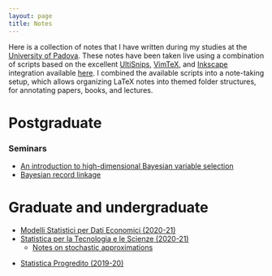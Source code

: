 ```yaml
---
layout: page
title: Notes
---
```


Here is a collection of notes that I have written during my studies at the [University of Padova](https://www.stat.unipd.it/).
These notes have been taken live using a combination of scripts based on the excellent [UltiSnips](https://github.com/SirVer/ultisnips), [VimTeX](https://github.com/lervag/vimtex), and [Inkscape](https://inkscape.org/) integration available [here](https://castel.dev/).
I combined the available scripts into a note-taking setup, which allows organizing LaTeX notes into themed folder structures, for annotating papers, books, and lectures.

# Postgraduate

### Seminars
* [An introduction to high-dimensional Bayesian variable selection](./files/ISBA_2_highDimensionalBayes.pdf)
* [Bayesian record linkage](./files/ISBA_5_bayesianEntityResolution.pdf)

# Graduate and undergraduate
* [Modelli Statistici per Dati Economici (2020-21)](./files/modelli-economici.pdf)
* [Statistica per la Tecnologia e le Scienze (2020-21)](./files/tecnologia-industria.pdf)
    * [Notes on stochastic approximations](./files/Fu_2015_Handbook_of_Simulation_Optimization.pdf)
<!-- * [Data Mining (2019-20)](https://mega.nz/file/mmoggCgJ#Hgaw5eVQAhqy4qiEdoeoJv-NPShN3YyouzBdtGbvVro) -->
* [Statistica Progredito (2019-20)](./files/statistica-progredito.pdf)
